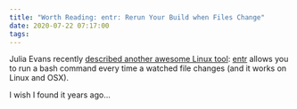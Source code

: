 ```yaml
---
title: "Worth Reading: entr: Rerun Your Build when Files Change"
date: 2020-07-22 07:17:00
tags:
---
```

Julia Evans recently [described another awesome Linux tool](https://jvns.ca/blog/2020/06/28/entr/): [entr](http://eradman.com/entrproject/) allows you to run a bash command every time a watched file changes (and it works on Linux and OSX).

I wish I found it years ago...
